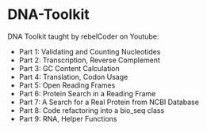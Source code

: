 # DNA-Toolkit
DNA Toolkit taught by rebelCoder on Youtube:
 - Part 1: Validating and Counting Nucleotides
 - Part 2: Transcription, Reverse Complement
 - Part 3: GC Content Calculation
 - Part 4: Translation, Codon Usage
 - Part 5: Open Reading Frames
 - Part 6: Protein Search in a Reading Frame
 - Part 7: A Search for a Real Protein from NCBI Database
 - Part 8: Code refactoring into a bio_seq class
 - Part 9: RNA, Helper Functions
